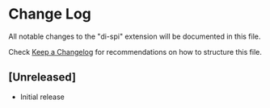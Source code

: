 # Change Log

All notable changes to the "di-spi" extension will be documented in this file.

Check [Keep a Changelog](http://keepachangelog.com/) for recommendations on how to structure this file.

## [Unreleased]

- Initial release